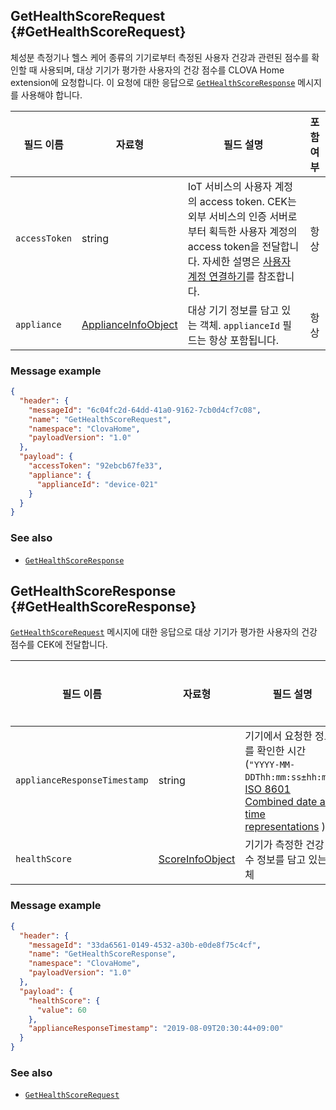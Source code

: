 ## GetHealthScoreRequest {#GetHealthScoreRequest}

체성분 측정기나 헬스 케어 종류의 기기로부터 측정된 사용자 건강과 관련된 점수를 확인할 때 사용되며, 대상 기기가 평가한 사용자의 건강 점수를 CLOVA Home extension에 요청합니다. 이 요청에 대한 응답으로 [`GetHealthScoreResponse`](#GetHealthScoreResponse) 메시지를 사용해야 합니다.

| 필드 이름       | 자료형    | 필드 설명                     | 포함 여부 |
|---------------|---------|-----------------------------|:---------:|
| `accessToken`      | string                                  | IoT 서비스의 사용자 계정의 access token. CEK는 외부 서비스의 인증 서버로부터 획득한 사용자 계정의 access token을 전달합니다. 자세한 설명은 [사용자 계정 연결하기](/Develop/Guides/Link_User_Account.md)를 참조합니다.                          | 항상    |
| `appliance`        | [ApplianceInfoObject](/Develop/References/ClovaHomeInterface/Shared_Objects.md#ApplianceInfoObject)     | 대상 기기 정보를 담고 있는 객체. `applianceId` 필드는 항상 포함됩니다.     | 항상    |

### Message example

```json
{
  "header": {
    "messageId": "6c04fc2d-64dd-41a0-9162-7cb0d4cf7c08",
    "name": "GetHealthScoreRequest",
    "namespace": "ClovaHome",
    "payloadVersion": "1.0"
  },
  "payload": {
    "accessToken": "92ebcb67fe33",
    "appliance": {
      "applianceId": "device-021"
    }
  }
}
```

### See also
* [`GetHealthScoreResponse`](#GetHealthScoreResponse)

## GetHealthScoreResponse {#GetHealthScoreResponse}
[`GetHealthScoreRequest`](#GetHealthScoreRequest) 메시지에 대한 응답으로 대상 기기가 평가한 사용자의 건강 점수를 CEK에 전달합니다.

| 필드 이름       | 자료형    | 필드 설명                     | 필수 여부 |
|---------------|---------|-----------------------------|:---------:|
| `applianceResponseTimestamp` | string  | 기기에서 요청한 정보를 확인한 시간(`"YYYY-MM-DDThh:mm:ss±hh:mm"`, <a href="https://en.wikipedia.org/wiki/ISO_8601#Combined_date_and_time_representations" target="_blank">ISO 8601 Combined date and time representations</a> )     | 선택    |
| `healthScore`                 | [ScoreInfoObject](/Develop/References/ClovaHomeInterface/Shared_Objects.md#ScoreInfoObject)  | 기기가 측정한 건강 점수 정보를 담고 있는 객체             | 필수    |

### Message example

```json
{
  "header": {
    "messageId": "33da6561-0149-4532-a30b-e0de8f75c4cf",
    "name": "GetHealthScoreResponse",
    "namespace": "ClovaHome",
    "payloadVersion": "1.0"
  },
  "payload": {
    "healthScore": {
      "value": 60
    },
    "applianceResponseTimestamp": "2019-08-09T20:30:44+09:00"
  }
}
```

### See also
* [`GetHealthScoreRequest`](#GetHealthScoreRequest)
